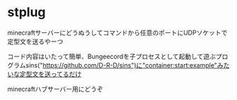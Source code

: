 # stplug

minecraftサーバーにどうぬうしてコマンドから任意のポートにUDPソケットで定型文を送るやーつ

コード内容はいたって簡単、Bungeecordを子プロセスとして起動して遊ぶプログラムsins("https://github.com/D-R-D/sins")に"container:start:example"みたいな定型文を送ってるだけ

minecraftハブサーバー用にどうぞ
